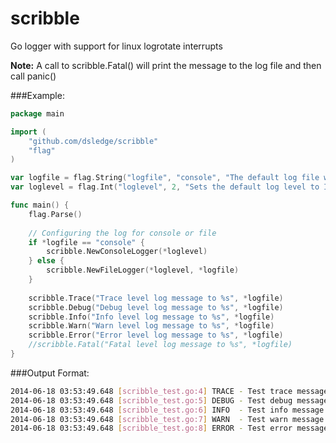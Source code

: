 scribble
========

Go logger with support for linux logrotate interrupts

**Note:** A call to scribble.Fatal() will print the message to the log file and then call panic()

###Example:
```go
package main

import (
    "github.com/dsledge/scribble"
    "flag"
)

var logfile = flag.String("logfile", "console", "The default log file will log to system console")
var loglevel = flag.Int("loglevel", 2, "Sets the default log level to INFO messages and higher")

func main() {
    flag.Parse()
  
    // Configuring the log for console or file
    if *logfile == "console" {
        scribble.NewConsoleLogger(*loglevel)
    } else {
        scribble.NewFileLogger(*loglevel, *logfile)
    }
    
    scribble.Trace("Trace level log message to %s", *logfile) 
    scribble.Debug("Debug level log message to %s", *logfile) 
    scribble.Info("Info level log message to %s", *logfile) 
    scribble.Warn("Warn level log message to %s", *logfile) 
    scribble.Error("Error level log message to %s", *logfile) 
    //scribble.Fatal("Fatal level log message to %s", *logfile) 
}
```

###Output Format:
```bash
2014-06-18 03:53:49.648 [scribble_test.go:4] TRACE - Test trace message
2014-06-18 03:53:49.648 [scribble_test.go:5] DEBUG - Test debug message
2014-06-18 03:53:49.648 [scribble_test.go:6] INFO  - Test info message
2014-06-18 03:53:49.648 [scribble_test.go:7] WARN  - Test warn message
2014-06-18 03:53:49.648 [scribble_test.go:8] ERROR - Test error message
```
